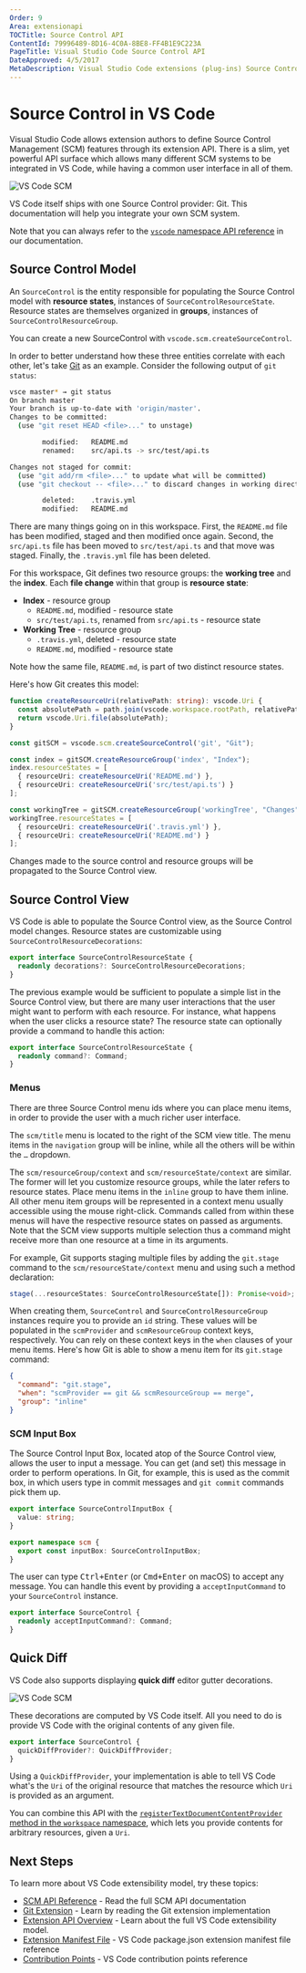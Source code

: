 ```yaml
---
Order: 9
Area: extensionapi
TOCTitle: Source Control API
ContentId: 79996489-8D16-4C0A-8BE8-FF4B1E9C223A
PageTitle: Visual Studio Code Source Control API
DateApproved: 4/5/2017
MetaDescription: Visual Studio Code extensions (plug-ins) Source Control API.
---
```

# Source Control in VS Code

Visual Studio Code allows extension authors to define Source Control Management (SCM) features through its extension API. There is a slim, yet powerful API surface which allows many different SCM systems to be integrated in VS Code, while having a common user interface in all of them.

![VS Code SCM](images/api-scm/main.png)

VS Code itself ships with one Source Control provider: Git. This documentation will help you integrate your own SCM system.

Note that you can always refer to the [`vscode` namespace API reference](/docs/extensionAPI/vscode-api.md#scm) in our documentation.

## Source Control Model

An `SourceControl` is the entity responsible for populating the Source Control model with **resource states**, instances of `SourceControlResourceState`. Resource states are themselves organized in **groups**, instances of `SourceControlResourceGroup`.

You can create a new SourceControl with `vscode.scm.createSourceControl`.

In order to better understand how these three entities correlate with each other, let's take [Git](https://github.com/Microsoft/vscode/tree/master/extensions/git) as an example. Consider the following output of `git status`:

```bash
vsce master* → git status
On branch master
Your branch is up-to-date with 'origin/master'.
Changes to be committed:
  (use "git reset HEAD <file>..." to unstage)

        modified:   README.md
        renamed:    src/api.ts -> src/test/api.ts

Changes not staged for commit:
  (use "git add/rm <file>..." to update what will be committed)
  (use "git checkout -- <file>..." to discard changes in working directory)

        deleted:    .travis.yml
        modified:   README.md
```

There are many things going on in this workspace. First, the `README.md` file has been modified, staged and then modified once again. Second, the `src/api.ts` file has been moved to `src/test/api.ts` and that move was staged. Finally, the `.travis.yml` file has been deleted.

For this workspace, Git defines two resource groups: the **working tree** and the **index**. Each **file change** within that group is **resource state**:

- **Index** - resource group
  - `README.md`, modified - resource state
  - `src/test/api.ts`, renamed from `src/api.ts` - resource state
- **Working Tree** - resource group
  - `.travis.yml`, deleted - resource state
  - `README.md`, modified - resource state

Note how the same file, `README.md`, is part of two distinct resource states.

Here's how Git creates this model:

```ts
function createResourceUri(relativePath: string): vscode.Uri {
  const absolutePath = path.join(vscode.workspace.rootPath, relativePath);
  return vscode.Uri.file(absolutePath);
}

const gitSCM = vscode.scm.createSourceControl('git', "Git");

const index = gitSCM.createResourceGroup('index', "Index");
index.resourceStates = [
  { resourceUri: createResourceUri('README.md') },
  { resourceUri: createResourceUri('src/test/api.ts') }
];

const workingTree = gitSCM.createResourceGroup('workingTree', "Changes");
workingTree.resourceStates = [
  { resourceUri: createResourceUri('.travis.yml') },
  { resourceUri: createResourceUri('README.md') }
];
```

Changes made to the source control and resource groups will be propagated to the Source Control view.

## Source Control View

VS Code is able to populate the Source Control view, as the Source Control model changes. Resource states are customizable using `SourceControlResourceDecorations`:

```ts
export interface SourceControlResourceState {
  readonly decorations?: SourceControlResourceDecorations;
}
```

The previous example would be sufficient to populate a simple list in the Source Control view, but there are many user interactions that the user might want to perform with each resource. For instance, what happens when the user clicks a resource state? The resource state can optionally provide a command to handle this action:

```ts
export interface SourceControlResourceState {
  readonly command?: Command;
}
```

### Menus

There are three Source Control menu ids where you can place menu items, in order to provide the user with a much richer user interface.

The `scm/title` menu is located to the right of the SCM view title. The menu items in the `navigation` group will be inline, while all the others will be within the `…` dropdown.

The `scm/resourceGroup/context` and `scm/resourceState/context` are similar. The former will let you customize resource groups, while the later refers to resource states. Place menu items in the `inline` group to have them inline. All other menu item groups will be represented in a context menu usually accessible using the mouse right-click. Commands called from within these menus will have the respective resource states on passed as arguments. Note that the SCM view supports multiple selection thus a command might receive more than one resource at a time in its arguments.

For example, Git supports staging multiple files by adding the `git.stage` command to the `scm/resourceState/context` menu and using such a method declaration:

```ts
stage(...resourceStates: SourceControlResourceState[]): Promise<void>;
```

When creating them, `SourceControl` and `SourceControlResourceGroup` instances require you to provide an `id` string. These values will be populated in the `scmProvider` and `scmResourceGroup` context keys, respectively. You can rely on these context keys in the `when` clauses of your menu items. Here's how Git is able to show a menu item for its `git.stage` command:

```json
{
  "command": "git.stage",
  "when": "scmProvider == git && scmResourceGroup == merge",
  "group": "inline"
}
```

### SCM Input Box

The Source Control Input Box, located atop of the Source Control view, allows the user to input a message. You can get (and set) this message in order to perform operations. In Git, for example, this is used as the commit box, in which users type in commit messages and `git commit` commands pick them up.

```ts
export interface SourceControlInputBox {
  value: string;
}

export namespace scm {
  export const inputBox: SourceControlInputBox;
}
```

The user can type <kbd>Ctrl+Enter</kbd> (or <kbd>Cmd+Enter</kbd> on macOS) to accept any message. You can handle this event by providing a `acceptInputCommand` to your `SourceControl` instance.

```ts
export interface SourceControl {
  readonly acceptInputCommand?: Command;
}
```

## Quick Diff

VS Code also supports displaying **quick diff** editor gutter decorations.

![VS Code SCM](images/api-scm/quickdiff.png)

These decorations are computed by VS Code itself. All you need to do is provide VS Code with the original contents of any given file.

```ts
export interface SourceControl {
  quickDiffProvider?: QuickDiffProvider;
}
```

Using a `QuickDiffProvider`, your implementation is able to tell VS Code what's the `Uri` of the original resource that matches the resource which `Uri` is provided as an argument.

You can combine this API with the [`registerTextDocumentContentProvider` method in the `workspace` namespace](/docs/extensionAPI/vscode-api.md#workspace), which lets you provide contents for arbitrary resources, given a `Uri`.

## Next Steps

To learn more about VS Code extensibility model, try these topics:

* [SCM API Reference](/docs/extensionAPI/vscode-api.md#scm) - Read the full SCM API documentation
* [Git Extension](https://github.com/Microsoft/vscode/tree/master/extensions/git) - Learn by reading the Git extension implementation
* [Extension API Overview](/docs/extensionAPI/overview.md) - Learn about the full VS Code extensibility model.
* [Extension Manifest File](/docs/extensionAPI/extension-manifest.md) - VS Code package.json extension manifest file reference
* [Contribution Points](/docs/extensionAPI/extension-points.md) - VS Code contribution points reference
